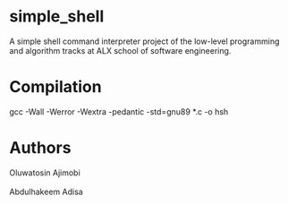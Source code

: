 # simple_shell
A simple shell command interpreter project of the low-level programming and algorithm tracks at ALX school of software engineering.

# Compilation
gcc -Wall -Werror -Wextra -pedantic -std=gnu89 *.c -o hsh

# Authors
Oluwatosin Ajimobi
<br><br>
Abdulhakeem Adisa

